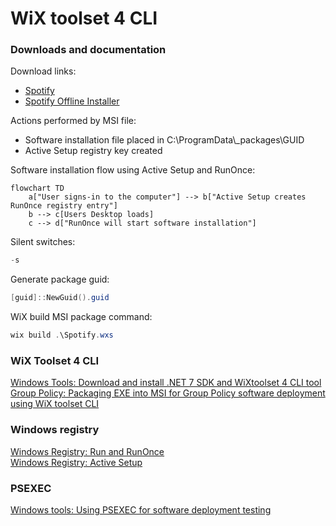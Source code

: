 # WiX toolset 4 CLI
### <b>Downloads and documentation</b>
Download links:
* [Spotify](https://www.spotify.com/de-en/download/windows/)
* [Spotify Offline Installer](https://download.scdn.co/SpotifyFullSetup.exe)

Actions performed by MSI file:
* Software installation file placed in C:\ProgramData\\_packages\GUID
* Active Setup registry key created

Software installation flow using Active Setup and RunOnce:

```mermaid
flowchart TD
    a["User signs-in to the computer"] --> b["Active Setup creates RunOnce registry entry"]
    b --> c[Users Desktop loads]
    c --> d["RunOnce will start software installation"]
```

Silent switches:
```powershell
-s
```

Generate package guid:
```powershell
[guid]::NewGuid().guid
```

WiX build MSI package command:
```powershell
wix build .\Spotify.wxs
```

### <b>WiX Toolset 4 CLI</b><br />
[Windows Tools: Download and install .NET 7 SDK and WiXtoolset 4 CLI tool](https://youtu.be/ukrIlmadTjw) <br />
[Group Policy: Packaging EXE into MSI for Group Policy software deployment using WiX toolset CLI](https://youtu.be/pZ42XS2Ucsg) <br />

### <b>Windows registry</b> <br />
[Windows Registry: Run and RunOnce](https://youtu.be/zgFzCq5uEPw) <br />
[Windows Registry: Active Setup](https://youtu.be/HrVJ7wdvfmo) <br />

### <b>PSEXEC</b>
[Windows tools: Using PSEXEC for software deployment testing](https://youtu.be/9ywdTna_TLc) <br />
